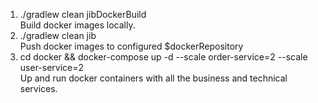 1. ./gradlew clean jibDockerBuild  
Build docker images locally.
2. ./gradlew clean jib  
Push docker images to configured $dockerRepository
3. cd docker && docker-compose up -d --scale order-service=2 --scale user-service=2  
Up and run docker containers with all the business and technical services.